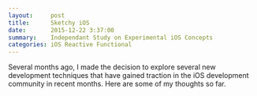 ```yaml
---
layout:     post
title:      Sketchy iOS
date:       2015-12-22 3:37:00
summary:    Independant Study on Experimental iOS Concepts
categories: iOS Reactive Functional
---
```


Several months ago, I made the decision to explore several new development techniques that have gained traction in the iOS development community in recent months. Here are some of my thoughts so far.
